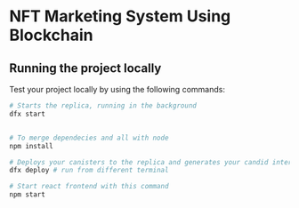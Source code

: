 
# NFT Marketing System Using Blockchain

## Running the project locally

Test your project locally by using the following commands:

```bash
# Starts the replica, running in the background
dfx start


# To merge dependecies and all with node 
npm install

# Deploys your canisters to the replica and generates your candid interface
dfx deploy # run from different terminal

# Start react frontend with this command
npm start
```
